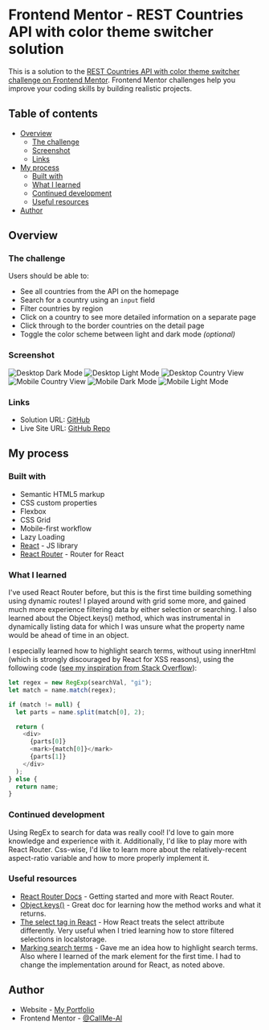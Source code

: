 # Frontend Mentor - REST Countries API with color theme switcher solution

This is a solution to the [REST Countries API with color theme switcher challenge on Frontend Mentor](https://www.frontendmentor.io/challenges/rest-countries-api-with-color-theme-switcher-5cacc469fec04111f7b848ca). Frontend Mentor challenges help you improve your coding skills by building realistic projects.

## Table of contents

- [Overview](#overview)
  - [The challenge](#the-challenge)
  - [Screenshot](#screenshot)
  - [Links](#links)
- [My process](#my-process)
  - [Built with](#built-with)
  - [What I learned](#what-i-learned)
  - [Continued development](#continued-development)
  - [Useful resources](#useful-resources)
- [Author](#author)

## Overview

### The challenge

Users should be able to:

- See all countries from the API on the homepage
- Search for a country using an `input` field
- Filter countries by region
- Click on a country to see more detailed information on a separate page
- Click through to the border countries on the detail page
- Toggle the color scheme between light and dark mode _(optional)_

### Screenshot

![Desktop Dark Mode](./screenshots/desktop-dark-mode.png)
![Desktop Light Mode](./screenshots/desktop-light-mode.png)
![Desktop Country View](./screenshots/country-view-desktop.png)
![Mobile Country View](./screenshots/mobile-country-view.png)
![Mobile Dark Mode](./screenshots/mobile-dark-mode.png)
![Mobile Light Mode](./screenshots/mobile-light-mode.png)

### Links

- Solution URL: [GitHub](https://callme-al.github.io/fementor-rest-countries/#/)
- Live Site URL: [GitHub Repo](https://github.com/CallMe-AL/fementor-rest-countries)

## My process

### Built with

- Semantic HTML5 markup
- CSS custom properties
- Flexbox
- CSS Grid
- Mobile-first workflow
- Lazy Loading
- [React](https://reactjs.org/) - JS library
- [React Router](https://reactrouter.com/) - Router for React

### What I learned

I've used React Router before, but this is the first time building something using dynamic routes! I played around with grid some more, and gained much more experience filtering data by either selection or searching. I also learned about the Object.keys() method, which was instrumental in dynamically listing data for which I was unsure what the property name would be ahead of time in an object.

I especially learned how to highlight search terms, without using innerHtml (which is strongly discouraged by React for XSS reasons), using the following code ([see my inspiration from Stack Overflow](https://stackoverflow.com/questions/39171718/highlight-matched-letters-words-in-a-search-list-using-reactjs)):

```js
let regex = new RegExp(searchVal, "gi");
let match = name.match(regex);

if (match != null) {
  let parts = name.split(match[0], 2);

  return (
    <div>
      {parts[0]}
      <mark>{match[0]}</mark>
      {parts[1]}
    </div>
  );
} else {
  return name;
}
```

### Continued development

Using RegEx to search for data was really cool! I'd love to gain more knowledge and experience with it. Additionally, I'd like to play more with React Router. Css-wise, I'd like to learn more about the relatively-recent aspect-ratio variable and how to more properly implement it.

### Useful resources

- [React Router Docs](https://reactrouter.com/docs/en/v6/getting-started/tutorial) - Getting started and more with React Router.
- [Object.keys()](https://developer.mozilla.org/en-US/docs/Web/JavaScript/Reference/Global_Objects/Object/keys) - Great doc for learning how the method works and what it returns.
- [The select tag in React](https://developer.mozilla.org/en-US/docs/Web/JavaScript/Reference/Global_Objects/Object/keys) - How React treats the select attribute differently. Very useful when I tried learning how to store filtered selections in localstorage.
- [Marking search terms](https://bitsofco.de/a-one-line-solution-to-highlighting-search-matches/) - Gave me an idea how to highlight search terms. Also where I learned of the mark element for the first time. I had to change the implementation around for React, as noted above.

## Author

- Website - [My Portfolio](https://callme-al.github.io/portfolio/)
- Frontend Mentor - [@CallMe-Al](https://www.frontendmentor.io/profile/CallMe-AL)
